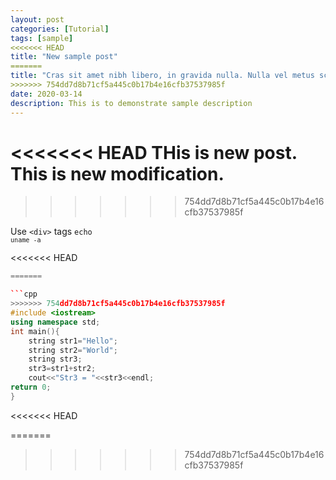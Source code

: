```yaml
---
layout: post
categories: [Tutorial]
tags: [sample]
<<<<<<< HEAD
title: "New sample post"
=======
title: "Cras sit amet nibh libero, in gravida nulla. Nulla vel metus scelerisque ante sollicitudin. Cras sit amet nibh libero, in gravida nulla. Nulla vel metus scelerisque ante sollicitudin."
>>>>>>> 754dd7d8b71cf5a445c0b17b4e16cfb37537985f
date: 2020-03-14
description: This is to demonstrate sample description
---
```


<<<<<<< HEAD
THis is new post.
This is new modification.
=======
>>>>>>> 754dd7d8b71cf5a445c0b17b4e16cfb37537985f


Use <code>&lt;div&gt;</code> tags
<code>echo `uname -a`</code>

<<<<<<< HEAD
```CPP
=======

```cpp
>>>>>>> 754dd7d8b71cf5a445c0b17b4e16cfb37537985f
#include <iostream>
using namespace std;
int main(){
	string str1="Hello";
	string str2="World";
	string str3;
	str3=str1+str2;
	cout<<"Str3 = "<<str3<<endl;
return 0;
}
```
<<<<<<< HEAD


=======
>>>>>>> 754dd7d8b71cf5a445c0b17b4e16cfb37537985f
